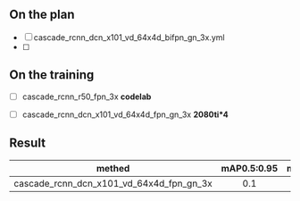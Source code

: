 ## On the plan
- [ ] cascade_rcnn_dcn_x101_vd_64x4d_bifpn_gn_3x.yml
- [ ] 
## On the training

- [ ] cascade_rcnn_r50_fpn_3x **codelab**
- [ ] cascade_rcnn_dcn_x101_vd_64x4d_fpn_gn_3x **2080ti*4**




## Result

methed | mAP0.5:0.95 | mAP0.5 | mAP0.75 | score
:-------:|:-------------:|:--------:|:---------:|:------:
cascade_rcnn_dcn_x101_vd_64x4d_fpn_gn_3x | 0.1 | 0.1 | 0.1 | 0.1
